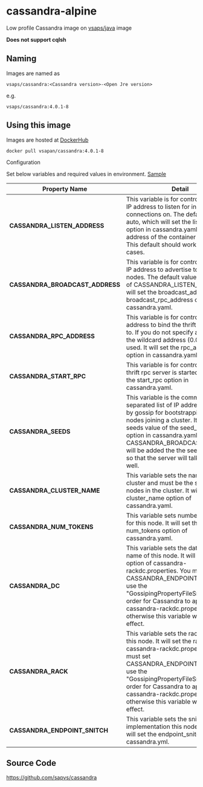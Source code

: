 # cassandra-alpine
Low profile Cassandra image on [vsaps/java](https://hub.docker.com/r/vsaps/java) image 

**Does not support cqlsh**

## Naming 
Images are named as

    vsaps/cassandra:<Cassandra version>-<Open Jre version>

e.g.

    vsaps/cassandra:4.0.1-8

## Using this image

Images are hosted at [DockerHub](https://hub.docker.com/repository/docker/vsaps/cassandra/tags)

    docker pull vsapan/cassandra:4.0.1-8

Configuration

Set below variables and required values in environment. [Sample](sample)

| Property Name | Detail|
|---|--|
|**CASSANDRA_LISTEN_ADDRESS** | This variable is for controlling which IP address to listen for incoming connections on. The default value is auto, which will set the listen_address option in cassandra.yaml to the IP address of the container as it starts. This default should work in most use cases.|
|**CASSANDRA_BROADCAST_ADDRESS**| This variable is for controlling which IP address to advertise to other nodes. The default value is the value of CASSANDRA_LISTEN_ADDRESS. It will set the broadcast_address and broadcast_rpc_address options in cassandra.yaml.|
|**CASSANDRA_RPC_ADDRESS**| This variable is for controlling which address to bind the thrift rpc server to. If you do not specify an address, the wildcard address (0.0.0.0) will be used. It will set the rpc_address option in cassandra.yaml.|
|**CASSANDRA_START_RPC**| This variable is for controlling if the thrift rpc server is started. It will set the start_rpc option in cassandra.yaml.|
|**CASSANDRA_SEEDS**| This variable is the comma-separated list of IP addresses used by gossip for bootstrapping new nodes joining a cluster. It will set the seeds value of the seed_provider option in cassandra.yaml. The CASSANDRA_BROADCAST_ADDRESS will be added the the seeds passed in so that the server will talk to itself as well.|
|**CASSANDRA_CLUSTER_NAME**| This variable sets the name of the cluster and must be the same for all nodes in the cluster. It will set the cluster_name option of cassandra.yaml.|
|**CASSANDRA_NUM_TOKENS**| This variable sets number of tokens for this node. It will set the num_tokens option of cassandra.yaml.|
|**CASSANDRA_DC**| This variable sets the datacenter name of this node. It will set the dc option of cassandra-rackdc.properties. You must set CASSANDRA_ENDPOINT_SNITCH to use the "GossipingPropertyFileSnitch" in order for Cassandra to apply cassandra-rackdc.properties, otherwise this variable will have no effect.|
|**CASSANDRA_RACK**| This variable sets the rack name of this node. It will set the rack option of cassandra-rackdc.properties. You must set CASSANDRA_ENDPOINT_SNITCH to use the "GossipingPropertyFileSnitch" in order for Cassandra to apply cassandra-rackdc.properties, otherwise this variable will have no effect.|
|**CASSANDRA_ENDPOINT_SNITCH**| This variable sets the snitch implementation this node will use. It will set the endpoint_snitch option of cassandra.yml.|

## Source Code

https://github.com/sapvs/cassandra
